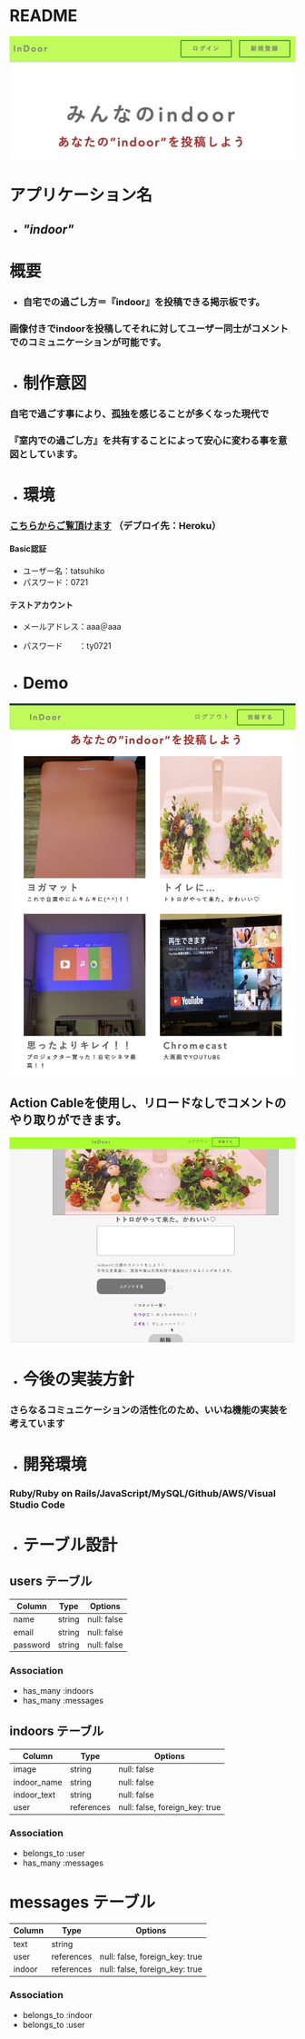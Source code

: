 # README
![トップページ](https://github.com/t-yoshida0721/indoor-28855/blob/master/%E3%82%B9%E3%82%AF%E3%83%AA%E3%83%BC%E3%83%B3%E3%82%B7%E3%83%A7%E3%83%83%E3%83%88%202020-09-24%2018.05.00.png)    


# **アプリケーション名**
- ## *"indoor"* 

# **概要**
- ### 自宅での過ごし方＝『indoor』を投稿できる掲示板です。  
### 画像付きでindoorを投稿してそれに対してユーザー同士がコメントでのコミュニケーションが可能です。


- # **制作意図**  
### 自宅で過ごす事により、孤独を感じることが多くなった現代で  
### 『室内での過ごし方』を共有することによって安心に変わる事を意図としています。

- # **環境**
### [こちらからご覧頂けます](https://indoor-28855.herokuapp.com/) （デプロイ先：Heroku）  
#### Basic認証　　　  
- ユーザー名：tatsuhiko　
- パスワード：0721
#### テストアカウント　　
- メールアドレス：aaa＠aaa　
- パスワード　　：ty0721

- # **Demo**
![Demo](https://github.com/t-yoshida0721/indoor-28855/blob/master/%E3%82%B9%E3%82%AF%E3%83%AA%E3%83%BC%E3%83%B3%E3%82%B7%E3%83%A7%E3%83%83%E3%83%88%202020-09-25%2012.13.17.png)  
## Action Cableを使用し、リロードなしでコメントのやり取りができます。

![Demo動画](https://github.com/t-yoshida0721/indoor-28855/blob/master/%E7%94%BB%E9%9D%A2%E5%8F%8E%E9%8C%B2%202020-09-25%2013.53.08%E3%81%AE%E3%82%B3%E3%83%92%E3%82%9A%E3%83%BC2.gif)

- # **今後の実装方針**
### さらなるコミュニケーションの活性化のため、いいね機能の実装を考えています 

- # **開発環境**
### Ruby/Ruby on Rails/JavaScript/MySQL/Github/AWS/Visual Studio Code


- # テーブル設計

## users テーブル

| Column   | Type   | Options     |
| -------- | ------ | ----------- |
| name     | string | null: false |
| email    | string | null: false |
| password | string | null: false |

### Association

- has_many :indoors
- has_many :messages

## indoors テーブル

| Column      | Type       | Options                        |
| ------------|------------| -------------------------------|
| image       | string     | null: false                    |
| indoor_name | string     | null: false                    |
| indoor_text | string     | null: false                    |
| user        | references | null: false, foreign_key: true |

### Association

- belongs_to :user
- has_many :messages

# messages テーブル

| Column  | Type       | Options                        |
| ------- | ---------- | ------------------------------ |
| text    | string     |                                |
| user    | references | null: false, foreign_key: true |
| indoor  | references | null: false, foreign_key: true |

### Association

- belongs_to :indoor
- belongs_to :user
